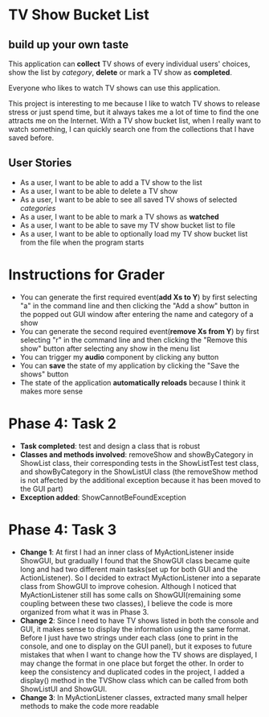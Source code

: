 # TV Show Bucket List

## build up your own taste

This application can **collect** TV shows of every individual users' 
choices, show the list by *category*, **delete** or mark a 
TV show as **completed**. 

Everyone who likes to watch TV shows can use this application.

This project is interesting to me because I like to watch TV shows to release 
stress or just spend time, but it always takes me a lot of time to find 
the one attracts me on the Internet. With a TV show bucket list, when I 
really want to watch something, I can quickly search one from the collections that I have saved before.

## User Stories 
- As a user, I want to be able to add a TV show to the list
- As a user, I want to be able to delete a TV show
- As a user, I want to be able to see all saved TV shows of selected *categories*
- As a user, I want to be able to mark a TV shows as **watched**
- As a user, I want to be able to save my TV show bucket list to file
- As a user, I want to be able to optionally load my TV show bucket list from the file when the program starts

# Instructions for Grader
- You can generate the first required event(**add Xs to Y**) by first selecting "a" in the command line and then
  clicking the "Add a show" button in the popped out GUI window after entering the name and category of a show
- You can generate the second required event(**remove Xs from Y**) by first selecting "r" in the command line and 
  then clicking the "Remove this show" button after selecting any show in the menu list
- You can trigger my **audio** component by clicking any button
- You can **save** the state of my application by clicking the "Save the shows" button
- The state of the application **automatically reloads** because I think it makes more sense

# Phase 4: Task 2
- **Task completed**: test and design a class that is robust
- **Classes and methods involved**: removeShow and showByCategory in ShowList class, their corresponding tests in the 
  ShowListTest test class, and showByCategory in the ShowListUI class (the removeShow method is not affected by the
  additional exception because it has been moved to the GUI part)
- **Exception added**: ShowCannotBeFoundException

# Phase 4: Task 3
- **Change 1**: At first I had an inner class of MyActionListener inside ShowGUI, but gradually I found that the ShowGUI
            class became quite long and had two different main tasks(set up for both GUI and the ActionListener). So I 
            decided to extract MyActionListener into a separate class from ShowGUI to improve cohesion. Although I 
            noticed that MyActionListener still has some calls on ShowGUI(remaining some coupling between these two
            classes), I believe the code is more organized from what it was in Phase 3.
- **Change 2**: Since I need to have TV shows listed in both the console and GUI, it makes sense to display the 
            information using the same format. Before I just have two strings under each class (one to print in the 
            console, and one to display on the GUI panel), but it exposes to future mistakes that when I want to change 
            how the TV shows are displayed, I may change the format in one place but forget the other. In order to keep 
            the consistency and duplicated codes in the project, I added a display() method in the TVShow class which 
            can be called from both ShowListUI and ShowGUI.
- **Change 3**: In MyActionListener classes, extracted many small helper methods to make the code more readable